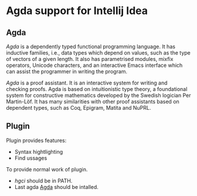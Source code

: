 Agda support for Intellij Idea
==============================

Agda
------------------------------

 _Agda_ is a dependently typed functional programming language. It has inductive families, i.e., data types which depend on values, such as the type of vectors of a given length. It also has parametrised modules, mixfix operators, Unicode characters, and an interactive Emacs interface which can assist the programmer in writing the program.


 _Agda_ is a proof assistant. It is an interactive system for writing and checking proofs. Agda is based on intuitionistic type theory, a foundational system for constructive mathematics developed by the Swedish logician Per Martin-Löf. It has many similarities with other proof assistants based on dependent types, such as Coq, Epigram, Matita and NuPRL.

Plugin
-------------------------------

Plugin provides features:

 * Syntax hightlighting
 * Find ussages

To provide normal work of plugin.

 * *hgci* should be in PATH.
 * Last agda [Agda](http://wiki.portal.chalmers.se/agda/pmwiki.php) should be intalled.